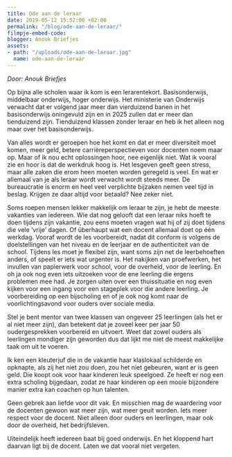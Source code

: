 ```yaml
---
title: Ode aan de leraar
date: 2019-05-12 15:52:00 +02:00
permalink: "/blog/ode-aan-de-leraar/"
filmpje-embed-code: 
blogger: Anouk Briefjes
assets:
- path: "/uploads/ode-aan-de-leraar.jpg"
  name: ode-aan-de-leraar
---
```


*Door: Anouk Briefjes*

Op bijna alle scholen waar ik kom is een lerarentekort. Basisonderwijs, middelbaar onderwijs, hoger onderwijs. Het ministerie van Onderwijs verwacht dat er volgend jaar meer dan vierduizend banen in het basisonderwijs oningevuld zijn en in 2025 zullen dat er meer dan tienduizend zijn. Tienduizend klassen zonder leraar en heb ik het alleen nog maar over het basisonderwijs.

Van alles wordt er geroepen hoe het komt en dat er meer diversiteit moet komen, meer geld, betere carrièreperspectieven voor docenten noem maar op. Maar of ik nou echt oplossingen hoor, nee eigenlijk niet. Wat ik vooral zie en hoor is dat de werkdruk hoog is. Het lesgeven geeft geen stress, maar alle zaken die erom heen moeten worden geregeld is veel. En wat er allemaal van je als leraar wordt verwacht wordt steeds meer. De bureaucratie is enorm en heel veel verplichte bijzaken nemen veel tijd in beslag. Krijgen ze daar altijd voor betaald? Nee zeker niet.

Soms roepen mensen lekker makkelijk om leraar te zijn, je hebt de meeste vakanties van iedereen. Wie dat nog gelooft dat een leraar niks hoeft te doen tijdens zijn vakantie, zou eens moeten vragen wat hij of zij doet tijdens die vele ‘vrije’ dagen. Of überhaupt wat een docent allemaal doet op één werkdag. 
Vooraf wordt de les voorbereidt, nadat dit conform is volgens de doelstellingen van het niveau en de leerjaar en de authenticiteit van de school. Tijdens les moet je flexibel zijn, want soms zijn net de leerbehoeften anders, of speelt er iets wat urgenter is. Het nakijken van proefwerken, het invullen van papierwerk voor school, voor de overheid, voor de leerling. En oh ja ook nog even iets uitzoeken voor de ene leerling die ergens problemen mee had. Je zorgen uiten over een thuissituatie en nog even kijken voor een ingang voor een stageplek voor die andere leerling. Je voorbereiding op een bijscholing en of je ook nog komt naar de voorlichtingsavond voor ouders over sociale media. 

Stel je bent mentor van twee klassen van ongeveer 25 leerlingen (als het er al niet meer zijn), dan betekent dat je zoveel keer per jaar 50 oudergesprekken voorbereid en uitvoert. Weet dat zowel ouders als leerlingen mondiger zijn geworden dus dat lijkt me niet de meest makkelijke taak om uit te voeren. 

Ik ken een kleuterjuf die in de vakantie haar klaslokaal schilderde en opknapte, als zij het niet zou doen, zou het niet gebeuren, want er is geen geld. Die koopt ook voor haar kinderen leuk speelgoed. Ze heeft er nog een extra scholing bijgedaan, zodat ze haar kinderen op een mooie bijzondere manier extra kan coachen op hun talenten. 

Geen gebrek aan liefde voor dit vak. En misschien mag de waardering voor de docenten gewoon wat meer zijn, wat meer geuit worden. Iets meer respect voor de docent. Niet alleen door ouders en leerlingen, maar ook door de overheid, het bedrijfsleven. 

Uiteindelijk heeft iedereen baat bij goed onderwijs. En het kloppend hart daarvan ligt bij de docent. Laten we dat vooral niet vergeten.
